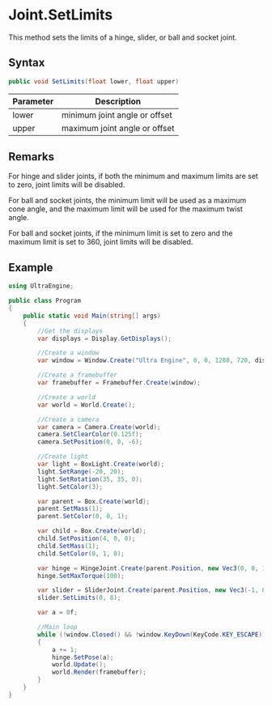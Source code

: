 # Joint.SetLimits

This method sets the limits of a hinge, slider, or ball and socket joint.

## Syntax

```csharp
public void SetLimits(float lower, float upper)
```

| Parameter | Description |
|---|---|
| lower | minimum joint angle or offset |
| upper | maximum joint angle or offset |

## Remarks

For hinge and slider joints, if both the minimum and maximum limits are set to zero, joint limits will be disabled.

For ball and socket joints, the minimum limit will be used as a maximum cone angle, and the maximum limit will be used for the maximum twist angle.

For ball and socket joints, if the minimum limit is set to zero and the maximum limit is set to 360, joint limits will be disabled.

## Example

```csharp
using UltraEngine;

public class Program
{
    public static void Main(string[] args)
    {
        //Get the displays
        var displays = Display.GetDisplays();

        //Create a window
        var window = Window.Create("Ultra Engine", 0, 0, 1280, 720, displays[0], WindowType.WINDOW_CENTER | WindowType.WINDOW_TITLEBAR);

        //Create a framebuffer
        var framebuffer = Framebuffer.Create(window);

        //Create a world
        var world = World.Create();

        //Create a camera    
        var camera = Camera.Create(world);
        camera.SetClearColor(0.125f);
        camera.SetPosition(0, 0, -6);

        //Create light
        var light = BoxLight.Create(world);
        light.SetRange(-20, 20);
        light.SetRotation(35, 35, 0);
        light.SetColor(3);

        var parent = Box.Create(world);
        parent.SetMass(1);
        parent.SetColor(0, 0, 1);

        var child = Box.Create(world);
        child.SetPosition(4, 0, 0);
        child.SetMass(1);
        child.SetColor(0, 1, 0);

        var hinge = HingeJoint.Create(parent.Position, new Vec3(0, 0, 1), null, parent);
        hinge.SetMaxTorque(100);

        var slider = SliderJoint.Create(parent.Position, new Vec3(-1, 0, 0), parent, child);
        slider.SetLimits(0, 8);

        var a = 0f;

        //Main loop
        while (!window.Closed() && !window.KeyDown(KeyCode.KEY_ESCAPE))
        {
            a += 1;
            hinge.SetPose(a);
            world.Update();
            world.Render(framebuffer);
        }
    }
}
```
